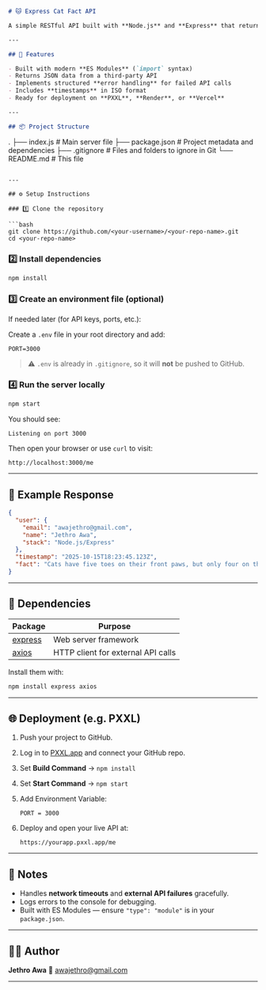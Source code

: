 

```markdown
# 🐱 Express Cat Fact API

A simple RESTful API built with **Node.js** and **Express** that returns your profile information along with a **random cat fact** fetched from an external API ([catfact.ninja](https://catfact.ninja/fact)).

---

## 🚀 Features

- Built with modern **ES Modules** (`import` syntax)
- Returns JSON data from a third-party API
- Implements structured **error handling** for failed API calls
- Includes **timestamps** in ISO format
- Ready for deployment on **PXXL**, **Render**, or **Vercel**

---

## 📦 Project Structure

```

.
├── index.js          # Main server file
├── package.json      # Project metadata and dependencies
├── .gitignore        # Files and folders to ignore in Git
└── README.md         # This file

````

---

## ⚙️ Setup Instructions

### 1️⃣ Clone the repository

```bash
git clone https://github.com/<your-username>/<your-repo-name>.git
cd <your-repo-name>
````

### 2️⃣ Install dependencies

```bash
npm install
```

### 3️⃣ Create an environment file (optional)

If needed later (for API keys, ports, etc.):

Create a `.env` file in your root directory and add:

```env
PORT=3000
```

> ⚠️ `.env` is already in `.gitignore`, so it will **not** be pushed to GitHub.

### 4️⃣ Run the server locally

```bash
npm start
```

You should see:

```
Listening on port 3000
```

Then open your browser or use `curl` to visit:

```
http://localhost:3000/me
```

---

## 🔄 Example Response

```json
{
  "user": {
    "email": "awajethro@gmail.com",
    "name": "Jethro Awa",
    "stack": "Node.js/Express"
  },
  "timestamp": "2025-10-15T18:23:45.123Z",
  "fact": "Cats have five toes on their front paws, but only four on the back."
}
```

---

## 🧩 Dependencies

| Package                                          | Purpose                            |
| ------------------------------------------------ | ---------------------------------- |
| [express](https://www.npmjs.com/package/express) | Web server framework               |
| [axios](https://www.npmjs.com/package/axios)     | HTTP client for external API calls |

Install them with:

```bash
npm install express axios
```

---

## 🌐 Deployment (e.g. PXXL)

1. Push your project to GitHub.
2. Log in to [PXXL.app](https://pxxl.app) and connect your GitHub repo.
3. Set **Build Command** → `npm install`
4. Set **Start Command** → `npm start`
5. Add Environment Variable:

   ```
   PORT = 3000
   ```
6. Deploy and open your live API at:

   ```
   https://yourapp.pxxl.app/me
   ```

---

## 🧠 Notes

* Handles **network timeouts** and **external API failures** gracefully.
* Logs errors to the console for debugging.
* Built with ES Modules — ensure `"type": "module"` is in your `package.json`.

---

## 🧑‍💻 Author

**Jethro Awa**
📧 [awajethro@gmail.com](mailto:awajethro@gmail.com)

---
